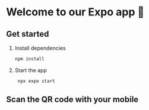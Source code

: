 # Welcome to our Expo app 👋


## Get started

1. Install dependencies

   ```bash
   npm install
   ```

2. Start the app

   ```bash
    npx expo start

## Scan the QR code with your mobile